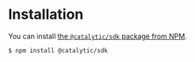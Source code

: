 # Installation

You can install [the `@catalytic/sdk` package from NPM](ADD_URL_HERE).

```
$ npm install @catalytic/sdk
```